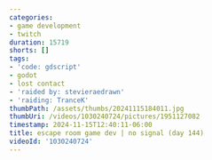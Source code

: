 ```yaml
---
categories:
- game development
- twitch
duration: 15719
shorts: []
tags:
- 'code: gdscript'
- godot
- lost contact
- 'raided by: stevieraedrawn'
- 'raiding: TranceK'
thumbPath: /assets/thumbs/20241115184011.jpg
thumbUri: /videos/1030240724/pictures/1951127082
timestamp: 2024-11-15T12:40:11-06:00
title: escape room game dev | no signal (day 144)
videoId: '1030240724'
---
```

